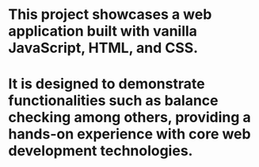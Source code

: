 # This project showcases a web application built with vanilla JavaScript, HTML, and CSS. 
# It is designed to demonstrate functionalities such as balance checking among others, providing a hands-on experience with core web development technologies.
